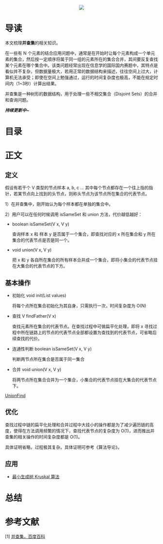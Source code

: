 <div align="center"><img src="https://gitee.com/struggle3014/picBed/raw/master/name_code.png"></div>

# 导读

本文梳理**并查集**的相关知识。

在一些有 N 个元素的结合应用问题中，通常是在开始时让每个元素构成一个单元素的集合，然后按一定顺序将属于同一组的元素所在的集合合并，其间要反复查找某个元素在哪个集合中。该类问题经常出现在信息学的国际国内赛题中，其特点是看似并不复杂，但数据量极大，若用正常的数据结构来描述，往往空间上过大，计算机无法承受；即使在空间上勉强通过，运行的时间复杂度也极高，不能在规定时间内（1~3秒）计算出结果。

并查集是一种树形的数据结构，用于处理一些不相交集合（Disjoint Sets）的合并和查询问题。

***持续更新中~***



# 目录



# 正文

## 定义

假设有若干个 V 类型的节点样本 a, b, c ... 其中每个节点都存在一个往上指的指针，若某节点向上找到的头节点，则称头节点为该节点所在集合的代表节点。

1）在并查集中，刚开始认为每个样本都在单独的集合中。

2）用户可以在任何时候调用 isSameSet 和 union 方法，代价越低越好：

* boolean isSameSet(V x, V y)

  查询样本 x 和 样本 y 是否属于一个集合，即查找对应的 x 所在集合和 y 所在集合的代表节点是否是同一个。

* void union(V x, V y)

  把 x 和 y 各自所在集合的所有样本合并成一个集合，即将小集合的代表节点挂在大集合的代表节点的下方。



## 基本操作

* 初始化	void init(List<V> values)

  将每个点所在集合初始化为其自身，只需执行一次，时间复杂度为 O(N)

* 查找	V findFather(V x)

  查找元素所在集合的代表节点。在查找过程中可做扁平化处理，即将 x 寻找过程中所在链路上的节点的代表节点全部都设置为查找到的代表节点，可省略后续查找的代价。

* 连通性判断	boolean isSameSet(V x, V y)

  判断两节点所在集合是否属于同一集合

* 合并	void union(V x, V y)

  将两节点所在集合合并为一个集合，小集合的代表节点挂在大集合的代表节点下。

[UnionFind](../../../../projects/alogorithm-basic/src/main/java/com/xiumei/datastructure/extendstructure/Code01_UnionFind.java)



## 优化

查找过程中链的扁平化处理和合并过程中大挂小的操作都是为了减少遍历链的高度，使得在方法调用频繁的情况下，查找代表节点的复杂度为 O(1)，进而推出并查集的相关操作的时间复杂度都是 O(1)。

具体证明省略，过程极其复杂。具体证明可参考《算法导论》。



## 应用

* [最小生成树 Kruskal 算法](../图/最小生成树.md)



# 总结



# 参考文献

[1] [并查集，百度百科](https://baike.baidu.com/item/并查集)